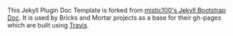 This Jekyll Plugin Doc Template is forked from [mistic100's Jekyll Bootstrap Doc](http://mistic100.github.io/jekyll-bootstrap-doc).
It is used by Bricks and Mortar projects as a base for their gh-pages which are built using [Travis](http://travis-ci.org).
